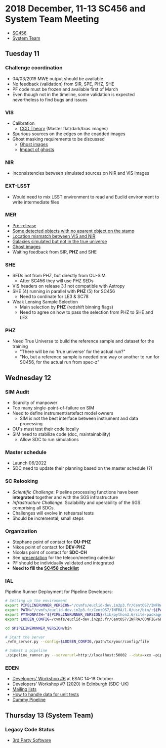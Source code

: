 # 2018 December, 11-13 SC456 and System Team Meeting

* [SC456](https://euclid.roe.ac.uk/projects/ec_sgs_challenges/wiki/2018-12-11_SC456_Meeting_plenary_Garching)
* [System Team](https://euclid.roe.ac.uk/projects/sgsst/wiki/20181212Meeting)

## Tuesday 11

### Challenge coordination

* 04/03/2019 MWE output should be available
* No feedback (validation) from SIR, SPE, PHZ, SHE
* PF code must be frozen and available first of March
* Even though not in the timeline, some validation is expected nevertheless to find bugs and issues

### VIS
* Calibration
    * [CCD Theory](https://www.astro.ufl.edu/~lee/ast325/handouts/ccd.pdf) (Master flat/dark/bias images)
* Spurious sources on the edges on the coadded images
* Ghost masking requirements to be discussed
    * [Ghost images](http://www.stsci.edu/hst/wfpc2/Wfpc2_hand_current/ch5_psf11.html)
    * [Impact of ghosts](https://euclid.roe.ac.uk/attachments/download/15632/EUCL-STRW-TN-8002_v0.1_Impact_of_Ghosts.pdf)

### NIR
* Inconsistencies between simulated sources on NIR and VIS images

### EXT-LSST
* Would need to mix LSST environment to read and Euclid environment to write intermediate files

### MER
* [Pre-release](/euclid-fr/PF-MER/sim/SC456/pre-release-07-12-2018)
* [Some detected objects with no aparent object on the stamp](https://euclid.roe.ac.uk/issues/9127)
* [Location mismatch between VIS and NIR](https://euclid.roe.ac.uk/issues/9083)
* [Galaxies simulated but not in the true universe](https://euclid.roe.ac.uk/issues/9203)
* [Ghost images](https://euclid.roe.ac.uk/issues/9169)
* Waiting feedback from SIR, **PHZ** and SHE

### SHE
* SEDs not from PHZ, but directly from OU-SIM
    * After SC456 they will use PHZ SEDs
* VIS headers on release 3.1 not compatible with Astropy
* SHE (4) running in parallel with **PHZ** (5) for SC456
    * Need to cordinate for LE3 & SC78
* Weak Lensing Sample Selection
    * Main selection by **PHZ** (redshift binning flags)
    * Need to agree on how to pass the selection from PHZ to SHE and LE3

### PHZ
* Need True Universe to build the reference sample and dataset for the training
    * "There will be no 'true universe' for the actual run?"
    * "No, but a reference sample is needed one way or another to run for SC456, for the actual run from spec-z"

## Wednesday 12

### SIM Audit
* Scarcity of manpower
* Too many single-point-of-failure on SIM
* Need to define instrument/artefact model owners
    * SIM is not the best interface between instrument and data processing
* OU's must test their code locally
* SIM need to stabilize code (doc, maintainability)
    * Allow SDC to run simulations

### Master schedule
* Launch 06/2022
* SDC need to update their planning based on the master schedule (?)

### SC Relooking
* *Scientific Challenge*: Pipeline processing functions have been **integrated** together and with the SGS infrastructure
* *Infrastructure Challenge*: Scalability and operability of the SGS comprising all SDCs.
* Challenges will evolve in rehearsal  tests
* Should be incremental, small steps

### Organization
* Stephane point of contact for **OU-PHZ**
* Nikos point of contact for **DEV-PHZ**
* Nicolas point of contact for **SDC-CH**
* See [presentation](https://euclid.roe.ac.uk/attachments/download/15617/SC_organization.pdf) for the telecon/meeting calendar
* PF should be individually validated and integrated
* **Need to fill the [SC456 checklist](https://euclid.roe.ac.uk/projects/ec_sgs_challenges/wiki/SC456_CCB_CheckList)**

### IAL
Pipeline Runner Deployment for Pipeline Developers:

```sh
# Setting up the environment
export PIPELINERUNNER_VERSION="/cvmfs/euclid-dev.in2p3.fr/CentOS7/INFRA/1.0/opt/euclid/ST_PipelineRunner_1.5.7"
export PATH="/cvmfs/euclid-dev.in2p3.fr/CentOS7/INFRA/1.0/usr/bin/:${PATH}"
export PYTHONPATH="${PIPELINERUNNER_VERSION}/lib/python3.6/site-packages:${PYTHONPATH}"
export LODEEN_CONFIG=/cvmfs/euclid-dev.in2p3.fr/CentOS7/INFRA/CONFIG/GENERIC/1.1.17/ppo/lodeen-ial.properties

cd $PIPELINERUNNER_VERSION/bin

# Start the server
./wfm_server.py --config=$LODEEN_CONFIG,/path/to/your/config/file

# Submit a pipeline
./pipeline_runner.py --serverurl=http://localhost:50002 --data=xxx –pipeline=xxx
```

### EDEN
* [Developers' Workshop #6](https://euclid.roe.ac.uk/projects/codeen-users/wiki/DevelopersWorkshop6) at ESAC 14-18 October
* Developers' Workshop #7 (2020) in Edinburgh (SDC-UK)
* [Mailing lists](https://euclid.roe.ac.uk/projects/codeen-users/wiki/MailingLists)
* [How to handle data for unit tests](https://euclid.roe.ac.uk/projects/testdata/wiki/Software_user_guide)
* [Dummy Pipeline](https://euclid.roe.ac.uk/projects/sgssteassau/wiki/DummyPipeline)

## Thursday 13 (System Team)

### Legacy Code Status
* [3rd Party Software](https://euclid.roe.ac.uk/projects/ct_third_party/wiki/Third_Party_Software)
